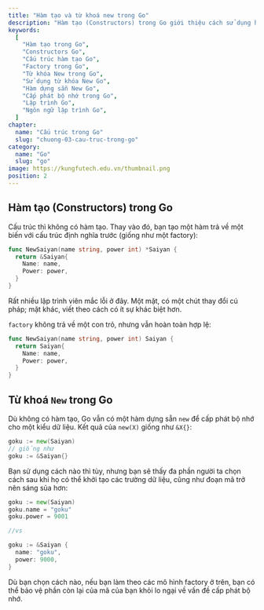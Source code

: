 ```yaml
---
title: "Hàm tạo và từ khoá new trong Go"
description: "Hàm tạo (Constructors) trong Go giới thiệu cách sử dụng hàm tạo trong Go thay vì sử dụng cấu trúc hàm tạo như trong các ngôn ngữ khác. Bài viết đề cập đến việc tạo ra một hàm trả về một biến với cấu trúc đã được định nghĩa trước, tương tự như một factory. Nó cung cấp ví dụ về cách tạo hàm tạo và sử dụng từ khóa new để cấp phát bộ nhớ cho một kiểu dữ liệu"
keywords:
  [
    "Hàm tạo trong Go",
    "Constructors Go",
    "Cấu trúc hàm tạo Go",
    "Factory trong Go",
    "Từ khóa New trong Go",
    "Sử dụng từ khóa New Go",
    "Hàm dựng sẵn New Go",
    "Cấp phát bộ nhớ trong Go",
    "Lập trình Go",
    "Ngôn ngữ lập trình Go",
  ]
chapter:
  name: "Cấu trúc trong Go"
  slug: "chuong-03-cau-truc-trong-go"
category:
  name: "Go"
  slug: "go"
image: https://kungfutech.edu.vn/thumbnail.png
position: 2
---
```


## Hàm tạo (Constructors) trong Go

Cấu trúc thì không có hàm tạo. Thay vào đó, bạn tạo một hàm trả về một biến với cấu trúc định nghĩa trước (giống như một factory):

```go
func NewSaiyan(name string, power int) *Saiyan {
  return &Saiyan{
    Name: name,
    Power: power,
  }
}
```

Rất nhiều lập trình viên mắc lỗi ở đây. Một mặt, có một chút thay đổi cú pháp; mặt khác, viết theo cách có ít sự khác biệt hơn.

`factory` không trả về một con trỏ, nhưng vẫn hoàn toàn hợp lệ:

```go
func NewSaiyan(name string, power int) Saiyan {
  return Saiyan{
    Name: name,
    Power: power,
  }
}
```

## Từ khoá `New` trong Go

Dù không có hàm tạo, Go vẫn có một hàm dựng sẵn `new` để cấp phát bộ nhớ cho một kiểu dữ liệu. Kết quả của `new(X)` giống như `&X{}`:

```go
goku := new(Saiyan)
// giống như
goku := &Saiyan{}
```

Bạn sử dụng cách nào thì tùy, nhưng bạn sẽ thấy đa phần người ta chọn cách sau khi họ có thể khởi tạo các trường dữ liệu, cũng như đoạn mã trở nên sáng sủa hơn:

```go
goku := new(Saiyan)
goku.name = "goku"
goku.power = 9001

//vs

goku := &Saiyan {
  name: "goku",
  power: 9000,
}
```

Dù bạn chọn cách nào, nếu bạn làm theo các mô hình factory ở trên, bạn có thể bảo vệ phần còn lại của mã của bạn khỏi lo ngại về vấn đề cấp phát bộ nhớ.
